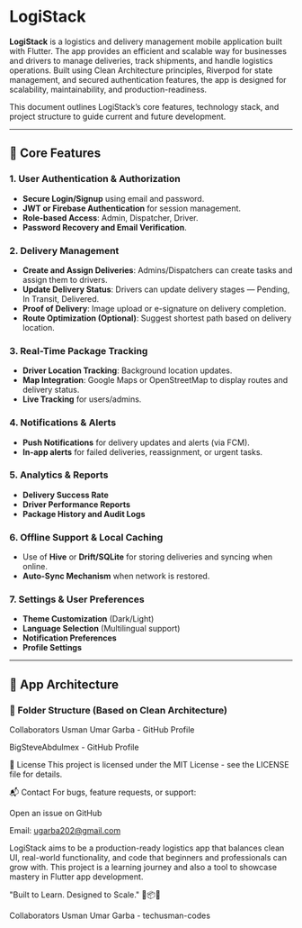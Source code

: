 

# LogiStack

**LogiStack** is a logistics and delivery management mobile application built with Flutter. The app provides an efficient and scalable way for businesses and drivers to manage deliveries, track shipments, and handle logistics operations. Built using Clean Architecture principles, Riverpod for state management, and secured authentication features, the app is designed for scalability, maintainability, and production-readiness.

This document outlines LogiStack’s core features, technology stack, and project structure to guide current and future development.

---

## 🚀 Core Features

### 1. User Authentication & Authorization
- **Secure Login/Signup** using email and password.
- **JWT or Firebase Authentication** for session management.
- **Role-based Access**: Admin, Dispatcher, Driver.
- **Password Recovery and Email Verification**.

### 2. Delivery Management
- **Create and Assign Deliveries**: Admins/Dispatchers can create tasks and assign them to drivers.
- **Update Delivery Status**: Drivers can update delivery stages — Pending, In Transit, Delivered.
- **Proof of Delivery**: Image upload or e-signature on delivery completion.
- **Route Optimization (Optional)**: Suggest shortest path based on delivery location.

### 3. Real-Time Package Tracking
- **Driver Location Tracking**: Background location updates.
- **Map Integration**: Google Maps or OpenStreetMap to display routes and delivery status.
- **Live Tracking** for users/admins.

### 4. Notifications & Alerts
- **Push Notifications** for delivery updates and alerts (via FCM).
- **In-app alerts** for failed deliveries, reassignment, or urgent tasks.

### 5. Analytics & Reports
- **Delivery Success Rate**
- **Driver Performance Reports**
- **Package History and Audit Logs**

### 6. Offline Support & Local Caching
- Use of **Hive** or **Drift/SQLite** for storing deliveries and syncing when online.
- **Auto-Sync Mechanism** when network is restored.

### 7. Settings & User Preferences
- **Theme Customization** (Dark/Light)
- **Language Selection** (Multilingual support)
- **Notification Preferences**
- **Profile Settings**

---

## 🧱 App Architecture

### 🔹 Folder Structure (Based on Clean Architecture)

Collaborators
Usman Umar Garba - GitHub Profile

BigSteveAbdulmex - GitHub Profile

📜 License
This project is licensed under the MIT License - see the LICENSE file for details.

📬 Contact
For bugs, feature requests, or support:

Open an issue on GitHub

Email: ugarba202@gmail.com

LogiStack aims to be a production-ready logistics app that balances clean UI, real-world functionality, and code that beginners and professionals can grow with. This project is a learning journey and also a tool to showcase mastery in Flutter app development.

"Built to Learn. Designed to Scale." 🚛📦📲

Collaborators
Usman Umar Garba - techusman-codes





